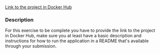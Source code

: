[Link to the project in Docker Hub](https://hub.docker.com/repository/docker/savalre/youtube-dl/general)

### Description

For this exercise to be complete you have to provide the link to the project in Docker Hub, make sure you at least have a basic description and instructions for how to run the application in a README that's available through your submission.
